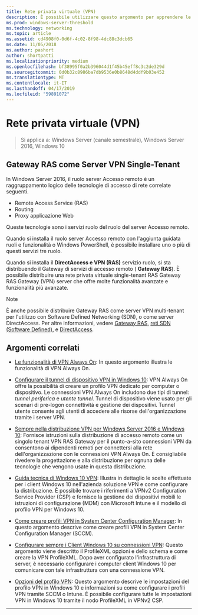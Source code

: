 ```yaml
---
title: Rete privata virtuale (VPN)
description: È possibile utilizzare questo argomento per apprendere le funzionalità VPN di Windows 10 e Windows Server 2016.
ms.prod: windows-server-threshold
ms.technology: networking
ms.topic: article
ms.assetid: cd4908f0-0d6f-4c02-8f98-4dc88c3dcb65
ms.date: 11/05/2018
ms.author: pashort
author: shortpatti
ms.localizationpriority: medium
ms.openlocfilehash: bf38995f0a2b396044d1f45b45eff8c3c2de329d
ms.sourcegitcommit: 0d0b32c8986ba7db9536e0b8648d4ddf9b03e452
ms.translationtype: MT
ms.contentlocale: it-IT
ms.lasthandoff: 04/17/2019
ms.locfileid: "59891072"
---
```

# <a name="virtual-private-networking-vpn"></a>Rete privata virtuale \(VPN\)

>Si applica a: Windows Server (canale semestrale), Windows Server 2016, Windows 10

## <a name="ras-gateway-as-a-single-tenant-vpn-server"></a>Gateway RAS come Server VPN Single-Tenant

In Windows Server 2016, il ruolo server Accesso remoto è un raggruppamento logico delle tecnologie di accesso di rete correlate seguenti.

- Remote Access Service (RAS)
- Routing
- Proxy applicazione Web

Queste tecnologie sono i servizi ruolo del ruolo del server Accesso remoto.

Quando si installa il ruolo server Accesso remoto con l'aggiunta guidata ruoli e funzionalità o Windows PowerShell, è possibile installare uno o più di questi servizi tre ruolo.

Quando si installa il **DirectAccess e VPN (RAS)** servizio ruolo, si sta distribuendo il Gateway di servizi di accesso remoto \( **Gateway RAS**\). È possibile distribuire una rete privata virtuale single-tenant RAS Gateway RAS Gateway \(VPN\) server che offre molte funzionalità avanzate e funzionalità più avanzate.

>[!NOTE]
>È anche possibile distribuire Gateway RAS come server VPN multi-tenant per l'utilizzo con Software Defined Networking \(SDN\), o come server DirectAccess. Per altre informazioni, vedere [Gateway RAS](https://docs.microsoft.com/windows-server/remote/remote-access/ras-gateway/ras-gateway), [reti SDN (Software Defined)](https://docs.microsoft.com/windows-server/networking/sdn/software-defined-networking), e [DirectAccess](https://docs.microsoft.com/windows-server/remote/remote-access/directaccess/directaccess).

## <a name="related-topics"></a>Argomenti correlati
- [Le funzionalità di VPN Always On](vpn-map-da.md): In questo argomento illustra le funzionalità di VPN Always On. 

- [Configurare il tunnel di dispositivo VPN in Windows 10](vpn-device-tunnel-config.md): VPN Always On offre la possibilità di creare un profilo VPN dedicato per computer o dispositivo. Le connessioni VPN Always On includono due tipi di tunnel: _tunnel periferica_ e _utente tunnel_. Tunnel di dispositivo viene usato per gli scenari di pre-logon connettività e gestione dei dispositivi. Tunnel utente consente agli utenti di accedere alle risorse dell'organizzazione tramite i server VPN.

- [Sempre nella distribuzione VPN per Windows Server 2016 e Windows 10](always-on-vpn/deploy/always-on-vpn-deploy.md): Fornisce istruzioni sulla distribuzione di accesso remoto come un singolo tenant VPN RAS Gateway per il punto\-a\-sito connessioni VPN da consentono ai dipendenti remoti per connettersi alla rete dell'organizzazione con le connessioni VPN Always On. È consigliabile rivedere la progettazione e alla distribuzione per ognuna delle tecnologie che vengono usate in questa distribuzione.

- [Guida tecnica di Windows 10 VPN](https://docs.microsoft.com/windows/access-protection/vpn/vpn-guide): Illustra in dettaglio le scelte effettuate per i client Windows 10 nell'azienda soluzione VPN e come configurare la distribuzione. È possibile trovare i riferimenti a VPNv2 Configuration Service Provider (CSP) e fornisce la gestione dei dispositivi mobili le istruzioni di configurazione (MDM) con Microsoft Intune e il modello di profilo VPN per Windows 10.

- [Come creare profili VPN in System Center Configuration Manager](https://docs.microsoft.com/sccm/protect/deploy-use/create-vpn-profiles): In questo argomento descrive come creare profili VPN in System Center Configuration Manager (SCCM).

- [Configurare sempre i Client Windows 10 su connessioni VPN](https://docs.microsoft.com/windows-server/remote/remote-access/vpn/always-on-vpn/deploy/vpn-deploy-client-vpn-connections): Questo argomento viene descritto il ProfileXML opzioni e dello schema e come creare la VPN ProfileXML. Dopo aver configurato l'infrastruttura di server, è necessario configurare i computer client Windows 10 per comunicare con tale infrastruttura con una connessione VPN. 

- [Opzioni del profilo VPN](https://docs.microsoft.com/windows/access-protection/vpn/vpn-profile-options): Questo argomento descrive le impostazioni del profilo VPN in Windows 10 e informazioni su come configurare i profili VPN tramite SCCM o Intune. È possibile configurare tutte le impostazioni VPN in Windows 10 tramite il nodo ProfileXML in VPNv2 CSP.

---